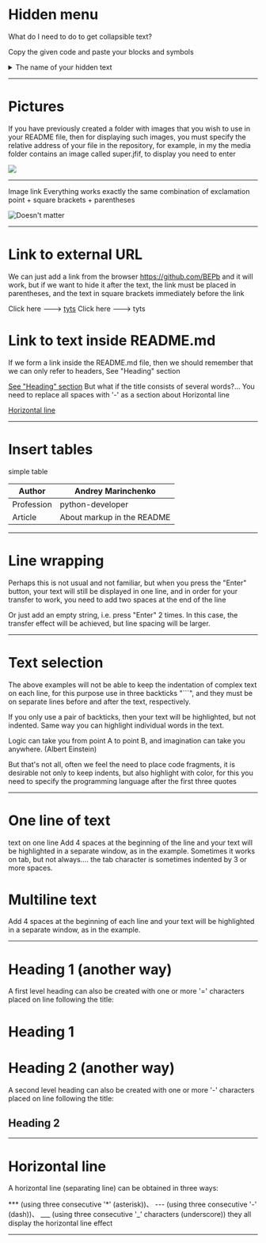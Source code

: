 # Hidden menu

What do I need to do to get collapsible text?

Copy the given code and paste your blocks and symbols

</b></details>
<details>
<summary> The name of your hidden text </summary><br><b>

Here is your hidden text
</b></details>


---

# Pictures
If you have previously created a folder with images that you wish to use in your README file, 
then for displaying such images, you must specify the relative address of your file in the repository, 
for example, in my the media folder contains an image called super.jfif, to display you need to enter

![](./media/super.jfif)


---

Image link
Everything works exactly the same combination of exclamation point + square brackets + parentheses

![Doesn't matter](https://avatars.githubusercontent.com/u/57312267?v=4 "caption image on hover")

---
# Link to external URL
We can just add a link from the browser https://github.com/BEPb and it will work, 
but if we want to hide it after the text, 
the link must be placed in parentheses, 
and the text in square brackets immediately before the link

Click here ---> [tyts](https://github.com/BEPb)
Click here ---> tyts

# Link to text inside README.md

If we form a link inside the README.md file, 
then we should remember that we can only refer to headers, See "Heading" section

[See "Heading" section](#Heading)
But what if the title consists of several words?... 
You need to replace all spaces with '-' as a section about Horizontal line

[Horizontal line](#Horizontal-line)

---


# Insert tables

simple table

|Author|Andrey Marinchenko|
|---|---|
|Profession| python-developer|
|Article| About markup in the README|

---

# Line wrapping
Perhaps this is not usual and not familiar, but when you press the "Enter" button, 
your text will still be displayed in one line, and in order for your transfer to work, 
you need to add two spaces at the end of the line

Or just add an empty string, i.e. press "Enter" 2 times. 
In this case, the transfer effect will be achieved, but line spacing will be larger.

---

# Text selection

The above examples will not be able to keep the indentation of complex text on each line, 
for this purpose use in three backticks "```", 
and they must be on separate lines before and after the text, respectively.

If you only use a pair of backticks, then your text will be highlighted, but not indented. 
Same way you can highlight individual words in the text.


Logic can take you from point A to point B, and imagination can take you anywhere. (Albert Einstein)

But that's not all, often we feel the need to place code fragments, it is desirable not only to keep indents, 
but also highlight with color, for this you need to specify the programming language after the first three quotes

---

# One line of text

text on one line
Add 4 spaces at the beginning of the line and your text will be highlighted in a separate window, as in the example. 
Sometimes it works on tab, but not always.... the tab character is sometimes indented by 3 or more spaces.

# Multiline text

Add 4 spaces at the beginning of each line and your text will be highlighted in a separate window, as in the example.

---

# Heading 1 (another way)
A first level heading can also be created with one or more '=' characters placed on line following the title:

Heading 1
=


# Heading 2 (another way)
A second level heading can also be created with one or more '-' characters placed on line following the title:

Heading 2
-

---

# Horizontal line

A horizontal line (separating line) can be obtained in three ways:

*** (using three consecutive '*' (asterisk))、
--- (using three consecutive '-' (dash))、
___ (using three consecutive '_' characters (underscore))
they all display the horizontal line effect

---

